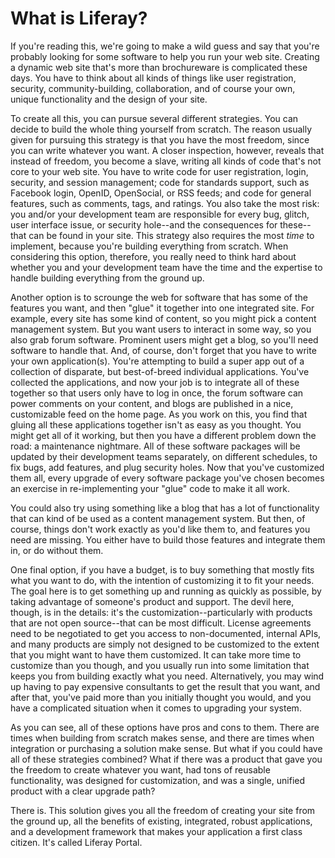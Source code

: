 # What is Liferay?

If you're reading this, we're going to make a wild guess and say that you're
probably looking for some software to help you run your web site. Creating a
dynamic web site that's more than brochureware is complicated these days. You
have to think about all kinds of things like user registration, security,
community-building, collaboration, and of course your own, unique functionality
and the design of your site. 

To create all this, you can pursue several different strategies. You can decide
to build the whole thing yourself from scratch. The reason usually given for
pursuing this strategy is that you have the most freedom, since you can write
whatever you want. A closer inspection, however, reveals that instead of
freedom, you become a slave, writing all kinds of code that's not core to your
web site. You have to write code for user registration, login, security, and
session management; code for standards support, such as Facebook login, OpenID,
OpenSocial, or RSS feeds; and code for general features, such as comments, tags,
and ratings. You also take the most risk: you and/or your development team are
responsible for every bug, glitch, user interface issue, or security hole--and
the consequences for these--that can be found in your site. This strategy also
requires the most *time* to implement, because you're building everything from
scratch. When considering this option, therefore, you really need to think hard
about whether you and your development team have the time and the expertise to
handle building everything from the ground up. 

Another option is to scrounge the web for software that has some of the features
you want, and then "glue" it together into one integrated site. For example,
every site has some kind of content, so you might pick a content management
system. But you want users to interact in some way, so you also grab forum
software. Prominent users might get a blog, so you'll need software to handle
that. And, of course, don't forget that you have to write your own
application(s). You're attempting to build a super app out of a collection of
disparate, but best-of-breed individual applications. You've collected the
applications, and now your job is to integrate all of these together so that
users only have to log in once, the forum software can power comments on your
content, and blogs are published in a nice, customizable feed on the home page.
As you work on this, you find that gluing all these applications together isn't
as easy as you thought. You might get all of it working, but then you have a
different problem down the road: a maintenance nightmare. All of these software
packages will be updated by their development teams separately, on different
schedules, to fix bugs, add features, and plug security holes. Now that you've
customized them all, every upgrade of every software package you've chosen
becomes an exercise in re-implementing your "glue" code to make it all work. 

You could also try using something like a blog that has a lot of functionality
that can kind of be used as a content management system. But then, of course,
things don't work exactly as you'd like them to, and features you need are
missing. You either have to build those features and integrate them in, or do
without them. 

One final option, if you have a budget, is to buy something that mostly fits
what you want to do, with the intention of customizing it to fit your needs. The
goal here is to get something up and running as quickly as possible, by taking
advantage of someone's product and support. The devil here, though, is in the
details: it's the customization--particularly with products that are not open
source--that can be most difficult. License agreements need to be negotiated to
get you access to non-documented, internal APIs, and many products are simply
not designed to be customized to the extent that you might want to have them
customized. It can take more time to customize than you though, and you usually
run into some limitation that keeps you from building exactly what you need.
Alternatively, you may wind up having to pay expensive consultants to get the
result that you want, and after that, you've paid more than you initially
thought you would, and you have a complicated situation when it comes to
upgrading your system. 

As you can see, all of these options have pros and cons to them. There are times
when building from scratch makes sense, and there are times when integration or
purchasing a solution make sense. But what if you could have all of these
strategies combined? What if there was a product that gave you the freedom to
create whatever you want, had tons of reusable functionality, was designed for
customization, and was a single, unified product with a clear upgrade path? 

There is. This solution gives you all the freedom of creating your site from the
ground up, all the benefits of existing, integrated, robust applications, and a
development framework that makes your application a first class citizen. It's
called Liferay Portal. 
